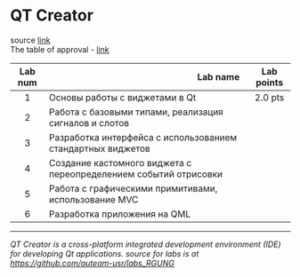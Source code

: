 # QT Creator
source [link](https://github.com/auteam-usr/labs_RGUNG/tree/qt)  <br>
The table of approval - [link](https://docs.google.com/spreadsheets/d/1-SbQd7OGTw_Oq1YQgsSbNO1CwjXK0eglEy_Kch2QCcI/edit?usp=sharing)

| Lab num |⠀⠀⠀⠀⠀⠀⠀⠀⠀⠀⠀⠀⠀⠀⠀⠀⠀⠀⠀⠀  ⠀⠀ Lab name                                      | Lab points |
|:-------:|:--------------------------------------------------------------------------|:----------:|
|   1     | Основы работы с виджетами в Qt                                            | 2.0 pts    |
|   2     | Работа с базовыми типами, реализация сигналов и слотов                    |            |
|   3     | Разработка интерфейса с использованием стандартных виджетов               |            |
|   4     | Создание кастомного виджета с переопределением событий отрисовки          |            |
|   5     | Работа с графическими примитивами, использование MVC                      |            |
|   6     | Разработка приложения на QML                                              |            |



---
_QT Creator is a cross-platform integrated development environment (IDE) for developing Qt applications.
source for labs is at https://github.com/auteam-usr/labs_RGUNG_
